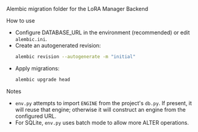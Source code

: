 Alembic migration folder for the LoRA Manager Backend

How to use

- Configure DATABASE_URL in the environment (recommended) or edit `alembic.ini`.
- Create an autogenerated revision:
  ```bash
  alembic revision --autogenerate -m "initial"
  ```
- Apply migrations:
  ```bash
  alembic upgrade head
  ```

Notes
- `env.py` attempts to import `ENGINE` from the project's `db.py`. If present, it will reuse that engine; otherwise it will construct an engine from the configured URL.
- For SQLite, `env.py` uses batch mode to allow more ALTER operations.

